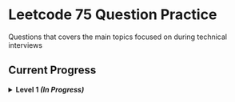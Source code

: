# Leetcode 75 Question Practice
Questions that covers the main topics focused on during technical interviews

## Current Progress
<details>
    <summary><strong>Level 1 <em>(In Progress)</em></strong></summary>
  
  ### Day 1 - Prefix Sum
 - [x] 1480. Running Sum of 1d Array 
 - [x] 724. Find Pivot Index
  ### Day 2 - String
 - [x] 205. Isomorphic Strings
 - [x] 392. Is Subsequence
  ### Day 3 - Linked List
 - [x] 21. Merge Two Sorted Lists
 - [x] 206. Reverse Linked List
  ### Day 4 - Linked List
 - [x] 876. Middle of Linked List
 - [x] 142. Linked List Cycle II
  ### Day 5 - Greedy
 - [x] 121. Best Time to Buy and Sell Stock
 - [x] 409. Longest Palindrome
  ### Day 6 - Tree
 - [ ] 589. N-ary Tree Preorder Traversal
 - [ ] 102. Binary Tree Level Order Traversal
  ### Day 7 - Binary Search
 - [ ] 704. Binary Search
 - [ ] 278. First Bad Version
  ### Day 8 - Binary Search Tree
 - [ ] 98. Validate Binary Search Tree
 - [ ] 235. Lowest Common Ancestor of a Binary Search Tree
  ### Day 9 - Graph/BFS/DFS
 - [ ] 733. Flood Fill
 - [ ] 200. Number of Islands
  ### Day 10 - Dynamic Programming
 - [ ] 509. Fibonacci Number
 - [ ] 70. Climbing Stairs
  ### Day 11 - Dynamic Programming
 - [ ] 746. Min Cost Climbing Stairs
 - [ ] 62. Unique Paths
  ### Day 12 - Sliding Window/Two Pointer
 - [ ] 438. Find All Anagrams in a String
 - [ ] 424. Longest Repeating Character Replacement
  ### Day 13 - Hashmap
 - [ ] 1. Two Sum
 - [ ] 299. Bulls and Cows
  ### Day 14 - Stack
 - [ ] 844. Backspace String Compare
 - [ ] 394. Decode String
  ### Day 15 - Heap
 - [ ] 1046. Last Stone Weight
 - [ ] 692. Top K Frequent Words
</details>